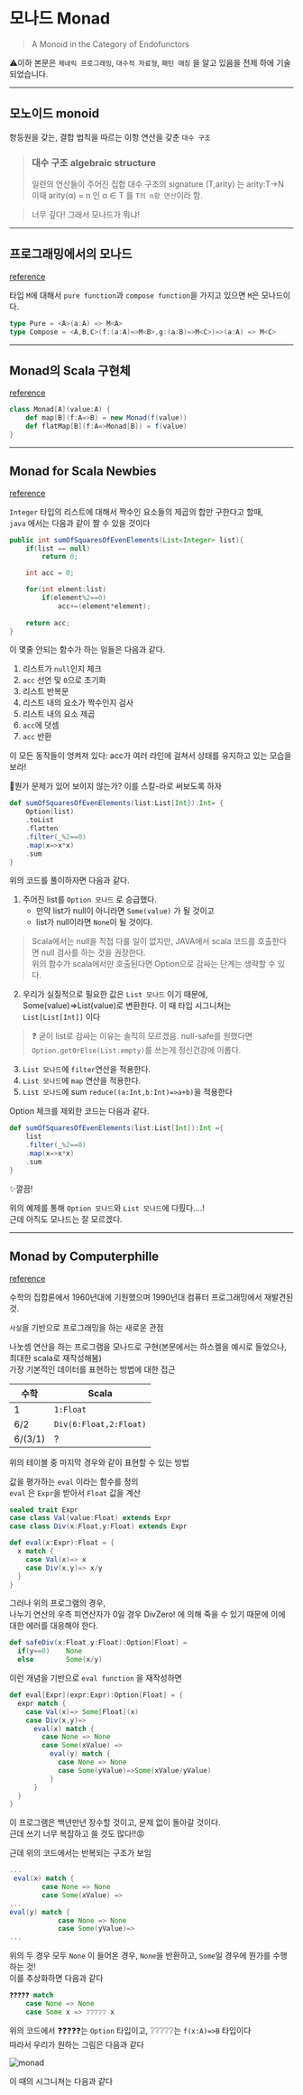 # 모나드 Monad

> A Monoid in the Category of Endofunctors

⚠이하 본문은 `제네릭 프로그래밍`, `대수적 자료형`, `패턴 매칭` 을 알고 있음을 전제 하에 기술되었습니다.

---
## 모노이드 monoid
항등원을 갖는, 결합 법칙을 따르는 이항 연산을 갖춘 `대수 구조`
>### 대수 구조 algebraic structure
>일련의 연산들이 주어진 집합
>대수 구조의 signature (T,arity) 는 arity:T->N  
>이때 arity(α) = n 인 α ∈ T 를 `T의 n항 연산`이라 함.


>너무 깊다! 그래서 모나드가 뭐냐!
---
## 프로그래밍에서의 모나드
[reference](https://overcurried.com/3%EB%B6%84%20%EB%AA%A8%EB%82%98%EB%93%9C/)

타입 `M`에 대해서 `pure function`과 `compose function`을 가지고 있으면 `M`은 모나드이다.

```scala
type Pure = <A>(a:A) => M<A>
type Compose = <A,B,C>(f:(a:A)=>M<B>,g:(a:B)=>M<C>)=>(a:A) => M<C>
```
---

## Monad의 Scala 구현체
[reference](https://stackoverflow.com/a/25361305)

```scala
class Monad[A](value:A) {
    def map[B](f:A=>B) = new Monad(f(value))
    def flatMap[B](f:A=>Monad[B]) = f(value)
}
```
---

## Monad for Scala Newbies
[reference](https://medium.com/@vigneshwaranr/monad-for-scala-newbies-9e8a12f2112b)

`Integer` 타입의 리스트에 대해서 짝수인 요소들의 제곱의 합만 구한다고 할때,  
`java` 에서는 다음과 같이 짤 수 있을 것이다

```java
public int sumOfSquaresOfEvenElements(List<Integer> list){
    if(list == null)
        return 0;

    int acc = 0;

    for(int elment:list)
        if(element%2==0)
            acc+=(element*element);
    
    return acc;
}
```

이 몇줄 안되는 함수가 하는 일들은 다음과 같다.  

1. 리스트가 `null`인지 체크
2. `acc` 선언 및 `0`으로 초기화
3. 리스트 반복문
4. 리스트 내의 요소가 짝수인지 검사
5. 리스트 내의 요소 제곱
6. `acc`에 덧셈
7. `acc` 반환

이 모든 동작들이 엉켜져 있다: acc가 여러 라인에 걸쳐서 상태를 유지하고 있는 모습을 보라!

🤔뭔가 문제가 있어 보이지 않는가?
이를 스칼-라로 써보도록 하자

```scala
def sumOfSquaresOfEvenElements(list:List[Int]):Int= {
    Option(list)
    .toList
    .flatten
    .filter(_%2==0)
    .map(x=>x*x)
    .sum
}
```

위의 코드를 풀이하자면 다음과 같다.
1. 주어진 list를 `Option 모나드` 로 승급했다. 
   - 만약 list가 null이 아니라면 `Some(value)` 가 될 것이고
   - list가 null이라면 `None`이 될 것이다.
>Scala에서는 null을 직접 다룰 일이 없지만, JAVA에서 scala 코드를 호출한다면 null 검사를 하는 것을 권장한다.  
>위의 함수가 scala에서만 호출된다면 Option으로 감싸는 단계는 생략할 수 있다.

2. 우리가 실질적으로 필요한 값은 `List 모나드` 이기 때문에, Some(value)=>List(value)로 변환한다. 이 때 타입 시그니쳐는 `List[List[Int]]` 이다
> ❓ 굳이 list로 감싸는 이유는 솔직히 모르겠음. null-safe를 원했다면 `Option.getOrElse(List.empty)`를 쓰는게 정신건강에 이롭다.

3. `List 모나드`에 `filter`연산을 적용한다.
4. `List 모나드`에 `map` 연산을 적용한다.
5. `List 모나드`에 sum `reduce((a:Int,b:Int)=>a+b)`을 적용한다

Option 체크를 제외한 코드는 다음과 같다.
```scala
def sumOfSquaresOfEvenElements(list:List[Int]):Int ={
    list
    .filter(_%2==0)
    .map(x=>x*x)
    .sum
}
```
✨깔끔!

위의 예제를 통해 `Option 모나드`와 `List 모나드`에 다뤘다....!  
근데 아직도 모나드는 잘 모르겠다.

---

## Monad by Computerphille
[reference](https://www.youtube.com/watch?v=t1e8gqXLbsU&ab_channel=Computerphile)

수학의 집합론에서 1960년대에 기원했으며 1990년대 컴퓨터 프로그래밍에서 재발견된 것.

`사실`을 기반으로 프로그래밍을 하는 새로운 관점

나눗셈 연산을 하는 프로그램을 모나드로 구현(본문에서는 하스켈을 예시로 들었으나, 최대한 scala로 재작성해봄)  
가장 기본적인 데이터를 표현하는 방법에 대한 접근

|수학|Scala|
|---|---|
|1|`1:Float`|
|6/2|`Div(6:Float,2:Float)`|
|6/(3/1)|?|

위의 테이블 중 마지막 경우와 같이 표현할 수 있는 방법  

값을 평가하는 `eval` 이라는 함수를 정의  
`eval` 은 `Expr`을 받아서 `Float` 값을 계산  
```scala
sealed trait Expr
case class Val(value:Float) extends Expr
case class Div(x:Float,y:Float) extends Expr

def eval(x:Expr):Float = {
  x match {
    case Val(x)=> x
    case Div(x,y)=> x/y  
  }
}
```

그러나 위의 프로그램의 경우,  
나누기 연산의 우측 피연산자가 0일 경우 DivZero! 에 의해 죽을 수 있기 때문에 이에 대한 에러를 대응해야 한다.

```scala
def safeDiv(x:Float,y:Float):Option[Float] =
  if(y==0)    None
  else        Some(x/y)
```
이런 개념을 기반으로 `eval function` 을 재작성하면
```scala
def eval[Expr](expr:Expr):Option[Float] = {
  expr match {
    case Val(x)=> Some[Float](x)
    case Div(x,y)=>
      eval(x) match {
        case None => None
        case Some(xValue) =>
          eval(y) match {
            case None => None
            case Some(yValue)=>Some(xValue/yValue)
          }
      }
  }
}
```

이 프로그램은 백년만년 장수할 것이고, 문제 없이 돌아갈 것이다.  
근데 쓰기 너무 복잡하고 쓸 것도 많다!!😡

근데 위의 코드에서는 반복되는 구조가 보임
```scala
...
 eval(x) match {
        case None => None
        case Some(xValue) =>
...
eval(y) match {
            case None => None
            case Some(yValue)=>
...
```
위의 두 경우 모두 `None` 이 들어온 경우, `None`을 반환하고, `Some`일 경우에 뭔가를 수행하는 것!  
이를 추상화하면 다음과 같다
```scala
❓❓❓❓❓ match
    case None => None
    case Some x => ❔❔❔❔❔ x
```
위의 코드에서 ❓❓❓❓❓는 `Option` 타입이고, ❔❔❔❔❔는 `f(x:A)=>B` 타입이다  
따라서 우리가 원하는 그림은 다음과 같다

![monad](img/1.png)

이 때의 시그니쳐는 다음과 같다

